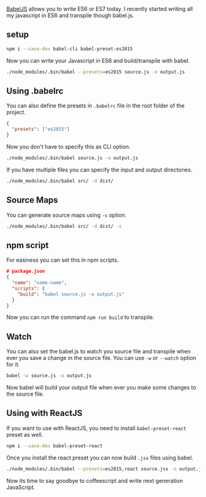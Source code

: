 <!--


---
 "BabelJS : Writing next generation JS"
excerpt: "BabelJS : Writing next generation JS"
date: 2016-01-27 00:00:00 IST
updated: 2016-01-27 00:00:00 IST
categories: javascript, babeljs
tags: javascript, babeljs
---

-->
<!DOCTYPE html>
<html>

<head>
  <title>basic-git-workflow</title>
  <meta charset="utf-8">
  <meta name="viewport" content="width=device-width, initial-scale=1.0">

  <link rel="stylesheet" href="./css/bootstrap.css">
  <link rel="stylesheet" href="./css/bootstrap.grid.css">
  <link rel="stylesheet" href="./css/bootstrap.min.css">
  <link rel="stylesheet" href="./css/bootstrap-reboot.min.css">
  <link rel="stylesheet" href="./css/bootstrap.css.map">
  <link rel="stylesheet" href="./css/blog-home.css">
  <link rel="stylesheet" href="./css/prism.css">
  <script async defer src="./css/prism.js"></script>
</head>

<body>

[BabelJS](http://babeljs.io) allows you to write ES6 or ES7 today. I recently started writing all my javascript in ES6 and transpile though babel.js.

## setup

```sh
npm i --save-dev babel-cli babel-preset-es2015
```

Now you can write your Javascript in ES6 and build/transpile with babel.

```sh
./node_modules/.bin/babel --presets=es2015 source.js -o output.js
```

## Using .babelrc

You can also define the presets in `.babelrc` file in the root folder of the project.

```json
{
  "presets": ["es2015"]
}
```

Now you don't have to specify this as CLI option.

```sh
./node_modules/.bin/babel source.js -o output.js
```

If you have multiple files you can specify the input and output directories.

```sh
./node_modules/.bin/babel src/ -d dist/
```

## Source Maps

You can generate source maps using `-s` option.

```sh
./node_modules/.bin/babel src/ -d dist/ -s
```

## npm script

For easiness you can set this in npm scripts.

```json
# package.json
{
  "name": "some-name",
  "scripts": {
    "build": "babel source.js -o output.js"
  }
}
```

Now you can run the command `npm run build` to transpile.

## Watch

You can also set the babel.js to watch you source file and transpile when ever you save a change in the source file. You can use `-w` or `--watch` option for it.

```sh
babel -w source.js -o output.js
```

Now babel will build your output file when ever you make some changes to the source file.

## Using with ReactJS

If you want to use with ReactJS, you need to install `babel-preset-react` preset as well.

```sh
npm i --save-dev babel-preset-react
```

Once you install the react preset you can now build `.jsx` files using babel.

```sh
./node_modules/.bin/babel --presets=es2015,react source.jsx -o output.js
```

Now its time to say goodbye to coffeescript and write next generation JavaScript.
